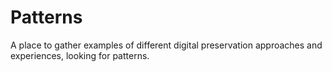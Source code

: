 # Patterns

A place to gather examples of different digital preservation approaches and experiences, looking for patterns.
